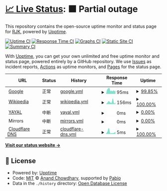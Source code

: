 # [📈 Live Status](https://upptime.yayal.cc): <!--live status--> **🟧 Partial outage**

This repository contains the open-source uptime monitor and status page for [RJK](https://www.yayal.cc/), powered by [Upptime](https://github.com/upptime/upptime).

[![Uptime CI](https://github.com/Iuleoo/Upptime/workflows/Uptime%20CI/badge.svg)](https://github.com/Iuleoo/Upptime/actions?query=workflow%3A%22Uptime+CI%22)
[![Response Time CI](https://github.com/Iuleoo/Upptime/workflows/Response%20Time%20CI/badge.svg)](https://github.com/Iuleoo/Upptime/actions?query=workflow%3A%22Response+Time+CI%22)
[![Graphs CI](https://github.com/Iuleoo/Upptime/workflows/Graphs%20CI/badge.svg)](https://github.com/Iuleoo/Upptime/actions?query=workflow%3A%22Graphs+CI%22)
[![Static Site CI](https://github.com/Iuleoo/Upptime/workflows/Static%20Site%20CI/badge.svg)](https://github.com/Iuleoo/Upptime/actions?query=workflow%3A%22Static+Site+CI%22)
[![Summary CI](https://github.com/Iuleoo/Upptime/workflows/Summary%20CI/badge.svg)](https://github.com/Iuleoo/Upptime/actions?query=workflow%3A%22Summary+CI%22)

With [Upptime](https://upptime.js.org), you can get your own unlimited and free uptime monitor and status page, powered entirely by a GitHub repository. We use [Issues](https://github.com/Iuleoo/Upptime/issues) as incident reports, [Actions](https://github.com/Iuleoo/Upptime/actions) as uptime monitors, and [Pages](https://upptime.yayal.cc) for the status page.

<!--start: status pages-->
<!-- This summary is generated by Upptime (https://github.com/upptime/upptime) -->
<!-- Do not edit this manually, your changes will be overwritten -->
<!-- prettier-ignore -->
| URL | Status | History | Response Time | Uptime |
| --- | ------ | ------- | ------------- | ------ |
| <img alt="" src="https://icons.duckduckgo.com/ip3/www.google.com.ico" height="13"> [Google](https://www.google.com) | 正常 | [google.yml](https://github.com/Iuleoo/Upptime/commits/HEAD/history/google.yml) | <details><summary><img alt="Response time graph" src="./graphs/google/response-time-week.png" height="20"> 95ms</summary><br><a href="https://upptime.yayal.cc/history/google"><img alt="Response time 136" src="https://img.shields.io/endpoint?url=https%3A%2F%2Fraw.githubusercontent.com%2FIuleoo%2FUpptime%2FHEAD%2Fapi%2Fgoogle%2Fresponse-time.json"></a><br><a href="https://upptime.yayal.cc/history/google"><img alt="24-hour response time 77" src="https://img.shields.io/endpoint?url=https%3A%2F%2Fraw.githubusercontent.com%2FIuleoo%2FUpptime%2FHEAD%2Fapi%2Fgoogle%2Fresponse-time-day.json"></a><br><a href="https://upptime.yayal.cc/history/google"><img alt="7-day response time 95" src="https://img.shields.io/endpoint?url=https%3A%2F%2Fraw.githubusercontent.com%2FIuleoo%2FUpptime%2FHEAD%2Fapi%2Fgoogle%2Fresponse-time-week.json"></a><br><a href="https://upptime.yayal.cc/history/google"><img alt="30-day response time 108" src="https://img.shields.io/endpoint?url=https%3A%2F%2Fraw.githubusercontent.com%2FIuleoo%2FUpptime%2FHEAD%2Fapi%2Fgoogle%2Fresponse-time-month.json"></a><br><a href="https://upptime.yayal.cc/history/google"><img alt="1-year response time 136" src="https://img.shields.io/endpoint?url=https%3A%2F%2Fraw.githubusercontent.com%2FIuleoo%2FUpptime%2FHEAD%2Fapi%2Fgoogle%2Fresponse-time-year.json"></a></details> | <details><summary><a href="https://upptime.yayal.cc/history/google">99.85%</a></summary><a href="https://upptime.yayal.cc/history/google"><img alt="All-time uptime 99.99%" src="https://img.shields.io/endpoint?url=https%3A%2F%2Fraw.githubusercontent.com%2FIuleoo%2FUpptime%2FHEAD%2Fapi%2Fgoogle%2Fuptime.json"></a><br><a href="https://upptime.yayal.cc/history/google"><img alt="24-hour uptime 100.00%" src="https://img.shields.io/endpoint?url=https%3A%2F%2Fraw.githubusercontent.com%2FIuleoo%2FUpptime%2FHEAD%2Fapi%2Fgoogle%2Fuptime-day.json"></a><br><a href="https://upptime.yayal.cc/history/google"><img alt="7-day uptime 99.85%" src="https://img.shields.io/endpoint?url=https%3A%2F%2Fraw.githubusercontent.com%2FIuleoo%2FUpptime%2FHEAD%2Fapi%2Fgoogle%2Fuptime-week.json"></a><br><a href="https://upptime.yayal.cc/history/google"><img alt="30-day uptime 99.93%" src="https://img.shields.io/endpoint?url=https%3A%2F%2Fraw.githubusercontent.com%2FIuleoo%2FUpptime%2FHEAD%2Fapi%2Fgoogle%2Fuptime-month.json"></a><br><a href="https://upptime.yayal.cc/history/google"><img alt="1-year uptime 99.97%" src="https://img.shields.io/endpoint?url=https%3A%2F%2Fraw.githubusercontent.com%2FIuleoo%2FUpptime%2FHEAD%2Fapi%2Fgoogle%2Fuptime-year.json"></a></details>
| <img alt="" src="https://icons.duckduckgo.com/ip3/zh.wikipedia.org.ico" height="13"> [Wikipedia](https://zh.wikipedia.org) | 正常 | [wikipedia.yml](https://github.com/Iuleoo/Upptime/commits/HEAD/history/wikipedia.yml) | <details><summary><img alt="Response time graph" src="./graphs/wikipedia/response-time-week.png" height="20"> 156ms</summary><br><a href="https://upptime.yayal.cc/history/wikipedia"><img alt="Response time 222" src="https://img.shields.io/endpoint?url=https%3A%2F%2Fraw.githubusercontent.com%2FIuleoo%2FUpptime%2FHEAD%2Fapi%2Fwikipedia%2Fresponse-time.json"></a><br><a href="https://upptime.yayal.cc/history/wikipedia"><img alt="24-hour response time 108" src="https://img.shields.io/endpoint?url=https%3A%2F%2Fraw.githubusercontent.com%2FIuleoo%2FUpptime%2FHEAD%2Fapi%2Fwikipedia%2Fresponse-time-day.json"></a><br><a href="https://upptime.yayal.cc/history/wikipedia"><img alt="7-day response time 156" src="https://img.shields.io/endpoint?url=https%3A%2F%2Fraw.githubusercontent.com%2FIuleoo%2FUpptime%2FHEAD%2Fapi%2Fwikipedia%2Fresponse-time-week.json"></a><br><a href="https://upptime.yayal.cc/history/wikipedia"><img alt="30-day response time 240" src="https://img.shields.io/endpoint?url=https%3A%2F%2Fraw.githubusercontent.com%2FIuleoo%2FUpptime%2FHEAD%2Fapi%2Fwikipedia%2Fresponse-time-month.json"></a><br><a href="https://upptime.yayal.cc/history/wikipedia"><img alt="1-year response time 222" src="https://img.shields.io/endpoint?url=https%3A%2F%2Fraw.githubusercontent.com%2FIuleoo%2FUpptime%2FHEAD%2Fapi%2Fwikipedia%2Fresponse-time-year.json"></a></details> | <details><summary><a href="https://upptime.yayal.cc/history/wikipedia">100.00%</a></summary><a href="https://upptime.yayal.cc/history/wikipedia"><img alt="All-time uptime 99.99%" src="https://img.shields.io/endpoint?url=https%3A%2F%2Fraw.githubusercontent.com%2FIuleoo%2FUpptime%2FHEAD%2Fapi%2Fwikipedia%2Fuptime.json"></a><br><a href="https://upptime.yayal.cc/history/wikipedia"><img alt="24-hour uptime 100.00%" src="https://img.shields.io/endpoint?url=https%3A%2F%2Fraw.githubusercontent.com%2FIuleoo%2FUpptime%2FHEAD%2Fapi%2Fwikipedia%2Fuptime-day.json"></a><br><a href="https://upptime.yayal.cc/history/wikipedia"><img alt="7-day uptime 100.00%" src="https://img.shields.io/endpoint?url=https%3A%2F%2Fraw.githubusercontent.com%2FIuleoo%2FUpptime%2FHEAD%2Fapi%2Fwikipedia%2Fuptime-week.json"></a><br><a href="https://upptime.yayal.cc/history/wikipedia"><img alt="30-day uptime 100.00%" src="https://img.shields.io/endpoint?url=https%3A%2F%2Fraw.githubusercontent.com%2FIuleoo%2FUpptime%2FHEAD%2Fapi%2Fwikipedia%2Fuptime-month.json"></a><br><a href="https://upptime.yayal.cc/history/wikipedia"><img alt="1-year uptime 99.99%" src="https://img.shields.io/endpoint?url=https%3A%2F%2Fraw.githubusercontent.com%2FIuleoo%2FUpptime%2FHEAD%2Fapi%2Fwikipedia%2Fuptime-year.json"></a></details>
| <img alt="" src="https://icons.duckduckgo.com/ip3/www.yayal.cc.ico" height="13"> [YAYAL](https://www.yayal.cc) | 中断 | [yayal.yml](https://github.com/Iuleoo/Upptime/commits/HEAD/history/yayal.yml) | <details><summary><img alt="Response time graph" src="./graphs/yayal/response-time-week.png" height="20"> 0ms</summary><br><a href="https://upptime.yayal.cc/history/yayal"><img alt="Response time 1002" src="https://img.shields.io/endpoint?url=https%3A%2F%2Fraw.githubusercontent.com%2FIuleoo%2FUpptime%2FHEAD%2Fapi%2Fyayal%2Fresponse-time.json"></a><br><a href="https://upptime.yayal.cc/history/yayal"><img alt="24-hour response time 0" src="https://img.shields.io/endpoint?url=https%3A%2F%2Fraw.githubusercontent.com%2FIuleoo%2FUpptime%2FHEAD%2Fapi%2Fyayal%2Fresponse-time-day.json"></a><br><a href="https://upptime.yayal.cc/history/yayal"><img alt="7-day response time 0" src="https://img.shields.io/endpoint?url=https%3A%2F%2Fraw.githubusercontent.com%2FIuleoo%2FUpptime%2FHEAD%2Fapi%2Fyayal%2Fresponse-time-week.json"></a><br><a href="https://upptime.yayal.cc/history/yayal"><img alt="30-day response time 0" src="https://img.shields.io/endpoint?url=https%3A%2F%2Fraw.githubusercontent.com%2FIuleoo%2FUpptime%2FHEAD%2Fapi%2Fyayal%2Fresponse-time-month.json"></a><br><a href="https://upptime.yayal.cc/history/yayal"><img alt="1-year response time 1002" src="https://img.shields.io/endpoint?url=https%3A%2F%2Fraw.githubusercontent.com%2FIuleoo%2FUpptime%2FHEAD%2Fapi%2Fyayal%2Fresponse-time-year.json"></a></details> | <details><summary><a href="https://upptime.yayal.cc/history/yayal">0.00%</a></summary><a href="https://upptime.yayal.cc/history/yayal"><img alt="All-time uptime 54.01%" src="https://img.shields.io/endpoint?url=https%3A%2F%2Fraw.githubusercontent.com%2FIuleoo%2FUpptime%2FHEAD%2Fapi%2Fyayal%2Fuptime.json"></a><br><a href="https://upptime.yayal.cc/history/yayal"><img alt="24-hour uptime 0.00%" src="https://img.shields.io/endpoint?url=https%3A%2F%2Fraw.githubusercontent.com%2FIuleoo%2FUpptime%2FHEAD%2Fapi%2Fyayal%2Fuptime-day.json"></a><br><a href="https://upptime.yayal.cc/history/yayal"><img alt="7-day uptime 0.00%" src="https://img.shields.io/endpoint?url=https%3A%2F%2Fraw.githubusercontent.com%2FIuleoo%2FUpptime%2FHEAD%2Fapi%2Fyayal%2Fuptime-week.json"></a><br><a href="https://upptime.yayal.cc/history/yayal"><img alt="30-day uptime 1.38%" src="https://img.shields.io/endpoint?url=https%3A%2F%2Fraw.githubusercontent.com%2FIuleoo%2FUpptime%2FHEAD%2Fapi%2Fyayal%2Fuptime-month.json"></a><br><a href="https://upptime.yayal.cc/history/yayal"><img alt="1-year uptime 54.01%" src="https://img.shields.io/endpoint?url=https%3A%2F%2Fraw.githubusercontent.com%2FIuleoo%2FUpptime%2FHEAD%2Fapi%2Fyayal%2Fuptime-year.json"></a></details>
| <img alt="" src="https://icons.duckduckgo.com/ip3/null.ico" height="13"> Mirrors | 中断 | [mirrors.yml](https://github.com/Iuleoo/Upptime/commits/HEAD/history/mirrors.yml) | <details><summary><img alt="Response time graph" src="./graphs/mirrors/response-time-week.png" height="20"> 0ms</summary><br><a href="https://upptime.yayal.cc/history/mirrors"><img alt="Response time 663" src="https://img.shields.io/endpoint?url=https%3A%2F%2Fraw.githubusercontent.com%2FIuleoo%2FUpptime%2FHEAD%2Fapi%2Fmirrors%2Fresponse-time.json"></a><br><a href="https://upptime.yayal.cc/history/mirrors"><img alt="24-hour response time 0" src="https://img.shields.io/endpoint?url=https%3A%2F%2Fraw.githubusercontent.com%2FIuleoo%2FUpptime%2FHEAD%2Fapi%2Fmirrors%2Fresponse-time-day.json"></a><br><a href="https://upptime.yayal.cc/history/mirrors"><img alt="7-day response time 0" src="https://img.shields.io/endpoint?url=https%3A%2F%2Fraw.githubusercontent.com%2FIuleoo%2FUpptime%2FHEAD%2Fapi%2Fmirrors%2Fresponse-time-week.json"></a><br><a href="https://upptime.yayal.cc/history/mirrors"><img alt="30-day response time 0" src="https://img.shields.io/endpoint?url=https%3A%2F%2Fraw.githubusercontent.com%2FIuleoo%2FUpptime%2FHEAD%2Fapi%2Fmirrors%2Fresponse-time-month.json"></a><br><a href="https://upptime.yayal.cc/history/mirrors"><img alt="1-year response time 663" src="https://img.shields.io/endpoint?url=https%3A%2F%2Fraw.githubusercontent.com%2FIuleoo%2FUpptime%2FHEAD%2Fapi%2Fmirrors%2Fresponse-time-year.json"></a></details> | <details><summary><a href="https://upptime.yayal.cc/history/mirrors">0.00%</a></summary><a href="https://upptime.yayal.cc/history/mirrors"><img alt="All-time uptime 52.42%" src="https://img.shields.io/endpoint?url=https%3A%2F%2Fraw.githubusercontent.com%2FIuleoo%2FUpptime%2FHEAD%2Fapi%2Fmirrors%2Fuptime.json"></a><br><a href="https://upptime.yayal.cc/history/mirrors"><img alt="24-hour uptime 0.00%" src="https://img.shields.io/endpoint?url=https%3A%2F%2Fraw.githubusercontent.com%2FIuleoo%2FUpptime%2FHEAD%2Fapi%2Fmirrors%2Fuptime-day.json"></a><br><a href="https://upptime.yayal.cc/history/mirrors"><img alt="7-day uptime 0.00%" src="https://img.shields.io/endpoint?url=https%3A%2F%2Fraw.githubusercontent.com%2FIuleoo%2FUpptime%2FHEAD%2Fapi%2Fmirrors%2Fuptime-week.json"></a><br><a href="https://upptime.yayal.cc/history/mirrors"><img alt="30-day uptime 1.38%" src="https://img.shields.io/endpoint?url=https%3A%2F%2Fraw.githubusercontent.com%2FIuleoo%2FUpptime%2FHEAD%2Fapi%2Fmirrors%2Fuptime-month.json"></a><br><a href="https://upptime.yayal.cc/history/mirrors"><img alt="1-year uptime 52.42%" src="https://img.shields.io/endpoint?url=https%3A%2F%2Fraw.githubusercontent.com%2FIuleoo%2FUpptime%2FHEAD%2Fapi%2Fmirrors%2Fuptime-year.json"></a></details>
| <img alt="" src="https://icons.duckduckgo.com/ip3/null.ico" height="13"> [Cloudflare DNS](1.1.1.1) | 正常 | [cloudflare-dns.yml](https://github.com/Iuleoo/Upptime/commits/HEAD/history/cloudflare-dns.yml) | <details><summary><img alt="Response time graph" src="./graphs/cloudflare-dns/response-time-week.png" height="20"> 5ms</summary><br><a href="https://upptime.yayal.cc/history/cloudflare-dns"><img alt="Response time 5" src="https://img.shields.io/endpoint?url=https%3A%2F%2Fraw.githubusercontent.com%2FIuleoo%2FUpptime%2FHEAD%2Fapi%2Fcloudflare-dns%2Fresponse-time.json"></a><br><a href="https://upptime.yayal.cc/history/cloudflare-dns"><img alt="24-hour response time 6" src="https://img.shields.io/endpoint?url=https%3A%2F%2Fraw.githubusercontent.com%2FIuleoo%2FUpptime%2FHEAD%2Fapi%2Fcloudflare-dns%2Fresponse-time-day.json"></a><br><a href="https://upptime.yayal.cc/history/cloudflare-dns"><img alt="7-day response time 5" src="https://img.shields.io/endpoint?url=https%3A%2F%2Fraw.githubusercontent.com%2FIuleoo%2FUpptime%2FHEAD%2Fapi%2Fcloudflare-dns%2Fresponse-time-week.json"></a><br><a href="https://upptime.yayal.cc/history/cloudflare-dns"><img alt="30-day response time 5" src="https://img.shields.io/endpoint?url=https%3A%2F%2Fraw.githubusercontent.com%2FIuleoo%2FUpptime%2FHEAD%2Fapi%2Fcloudflare-dns%2Fresponse-time-month.json"></a><br><a href="https://upptime.yayal.cc/history/cloudflare-dns"><img alt="1-year response time 5" src="https://img.shields.io/endpoint?url=https%3A%2F%2Fraw.githubusercontent.com%2FIuleoo%2FUpptime%2FHEAD%2Fapi%2Fcloudflare-dns%2Fresponse-time-year.json"></a></details> | <details><summary><a href="https://upptime.yayal.cc/history/cloudflare-dns">100.00%</a></summary><a href="https://upptime.yayal.cc/history/cloudflare-dns"><img alt="All-time uptime 99.99%" src="https://img.shields.io/endpoint?url=https%3A%2F%2Fraw.githubusercontent.com%2FIuleoo%2FUpptime%2FHEAD%2Fapi%2Fcloudflare-dns%2Fuptime.json"></a><br><a href="https://upptime.yayal.cc/history/cloudflare-dns"><img alt="24-hour uptime 100.00%" src="https://img.shields.io/endpoint?url=https%3A%2F%2Fraw.githubusercontent.com%2FIuleoo%2FUpptime%2FHEAD%2Fapi%2Fcloudflare-dns%2Fuptime-day.json"></a><br><a href="https://upptime.yayal.cc/history/cloudflare-dns"><img alt="7-day uptime 100.00%" src="https://img.shields.io/endpoint?url=https%3A%2F%2Fraw.githubusercontent.com%2FIuleoo%2FUpptime%2FHEAD%2Fapi%2Fcloudflare-dns%2Fuptime-week.json"></a><br><a href="https://upptime.yayal.cc/history/cloudflare-dns"><img alt="30-day uptime 100.00%" src="https://img.shields.io/endpoint?url=https%3A%2F%2Fraw.githubusercontent.com%2FIuleoo%2FUpptime%2FHEAD%2Fapi%2Fcloudflare-dns%2Fuptime-month.json"></a><br><a href="https://upptime.yayal.cc/history/cloudflare-dns"><img alt="1-year uptime 99.99%" src="https://img.shields.io/endpoint?url=https%3A%2F%2Fraw.githubusercontent.com%2FIuleoo%2FUpptime%2FHEAD%2Fapi%2Fcloudflare-dns%2Fuptime-year.json"></a></details>

<!--end: status pages-->

[**Visit our status website →**](https://upptime.yayal.cc)

## 📄 License

- Powered by: [Upptime](https://github.com/upptime/upptime)
- Code: [MIT](./LICENSE) © [Anand Chowdhary](https://anandchowdhary.com), supported by [Pabio](https://pabio.com)
- Data in the `./history` directory: [Open Database License](https://opendatacommons.org/licenses/odbl/1-0/)
